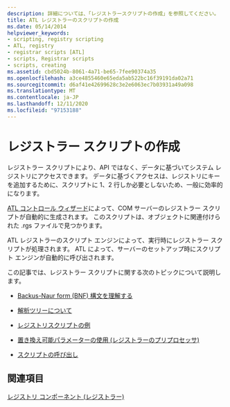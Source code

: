 ```yaml
---
description: 詳細については、「レジストラースクリプトの作成」を参照してください。
title: ATL レジストラーのスクリプトの作成
ms.date: 05/14/2014
helpviewer_keywords:
- scripting, registry scripting
- ATL, registry
- registrar scripts [ATL]
- scripts, Registrar scripts
- scripts, creating
ms.assetid: cbd5024b-8061-4a71-be65-7fee90374a35
ms.openlocfilehash: a3ce4855460e65eda5ab522bc16f39191da02a71
ms.sourcegitcommit: d6af41e42699628c3e2e6063ec7b03931a49a098
ms.translationtype: MT
ms.contentlocale: ja-JP
ms.lasthandoff: 12/11/2020
ms.locfileid: "97153188"
---
```

# <a name="creating-registrar-scripts"></a>レジストラー スクリプトの作成

レジストラー スクリプトにより、API ではなく、データに基づいてシステム レジストリにアクセスできます。 データに基づくアクセスは、レジストリにキーを追加するために、スクリプトに 1、2 行しか必要としないため、一般に効率的になります。

[ATL コントロール ウィザード](../atl/reference/atl-control-wizard.md)によって、COM サーバーのレジストラー スクリプトが自動的に生成されます。 このスクリプトは、オブジェクトに関連付けられた .rgs ファイルで見つかります。

ATL レジストラーのスクリプト エンジンによって、実行時にレジストラー スクリプトが処理されます。 ATL によって、サーバーのセットアップ時にスクリプト エンジンが自動的に呼び出されます。

この記事では、レジストラー スクリプトに関する次のトピックについて説明します。

- [Backus-Naur form (BNF) 構文を理解する](../atl/understanding-backus-naur-form-bnf-syntax.md)

- [解析ツリーについて](../atl/understanding-parse-trees.md)

- [レジストリスクリプトの例](../atl/registry-scripting-examples.md)

- [置き換え可能パラメーターの使用 (レジストラーのプリプロセッサ)](../atl/using-replaceable-parameters-the-registrar-s-preprocessor.md)

- [スクリプトの呼び出し](../atl/invoking-scripts.md)

## <a name="see-also"></a>関連項目

[レジストリ コンポーネント (レジストラー)](../atl/atl-registry-component-registrar.md)
